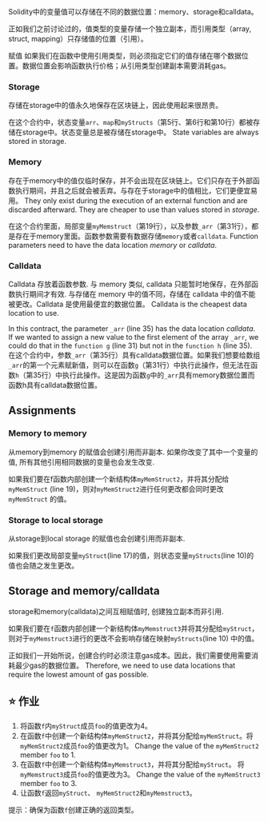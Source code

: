 Solidity中的变量值可以存储在不同的数据位置：memory、storage和calldata。

正如我们之前讨论过的，值类型的变量存储一个独立副本，而引用类型（array, struct, mapping）只存储值的位置（引用）。

赋值 如果我们在函数中使用引用类型，则必须指定它们的值存储在哪个数据位置。数据位置会影响函数执行价格；从引用类型创建副本需要消耗gas。

### Storage

存储在storage中的值永久地保存在区块链上，因此使用起来很昂贵。

在这个合约中，状态变量`arr`、`map`和`myStructs`（第5行、第6行和第10行）都被存储在storage中。状态变量总是被存储在storage中。 State variables are always stored in storage.

### Memory

存在于memory中的值仅临时保存，并不会出现在区块链上。它们只存在于外部函数执行期间，并且之后就会被丢弃。与存在于storage中的值相比，它们更便宜易用。 They only exist during the execution of an external function and are discarded afterward. They are cheaper to use than values stored in _storage_.

在这个合约里面，局部变量`myMemstruct`（第19行），以及参数`_arr`（第31行），都是存在于memory里面。函数参数需要有数据存储`memory`或者`calldata`. Function parameters need to have the data location _memory_ or _calldata_.

### Calldata

Calldata 存放着函数参数. 与 memory 类似, calldata 只能暂时地保存，在外部函数执行期间才有效. 与存储在 memory 中的值不同，存储在 calldata 中的值不能被更改。Calldata 是使用最便宜的数据位置。 Calldata is the cheapest data location to use.

In this contract, the parameter `_arr` (line 35) has the data location _calldata_. If we wanted to assign a new value to the first element of the array `_arr`, we could do that in the `function g` (line 31) but not in the `function h` (line 35). 在这个合约中，参数`_arr`（第35行）具有calldata数据位置。如果我们想要给数组`_arr`的第一个元素赋新值，则可以在函数`g`（第31行）中执行此操作，但无法在函数`h`（第35行）中执行此操作。这是因为函数`g`中的`_arr`具有memory数据位置而函数h具有calldata数据位置。

## Assignments

### Memory to memory

从memory到memory 的赋值会创建引用而非副本. 如果你改变了其中一个变量的值, 所有其他引用相同数据的变量也会发生改变.

如果我们要在f函数内部创建一个新结构体`myMemStruct2`，并将其分配给`myMemStruct` (line 19)，则对`myMemStruct2`进行任何更改都会同时更改`myMemStruct` 的值。

### Storage to local storage

从storage到local storage 的赋值也会创建引用而非副本.

如果我们更改局部变量`myStruct`(line 17)的值，则状态变量`myStructs`(line 10)的值也会随之发生更改。

## Storage and memory/calldata

storage和memory(calldata)之间互相赋值时, 创建独立副本而非引用.

如果我们要在`f`函数内部创建一个新结构体`myMemstruct3`并将其分配给`myStruct`，则对于`myMemstruct3`进行的更改不会影响存储在映射`myStructs`(line 10) 中的值。

正如我们一开始所说，创建合约时必须注意gas成本。因此，我们需要使用需要消耗最少gas的数据位置。 Therefore, we need to use data locations that require the lowest amount of gas possible.

## ⭐️ 作业

1. 将函数`f`内`myStruct`成员`foo`的值更改为4。
2. 在函数`f`中创建一个新结构体`myMemStruct2`，并将其分配给`myMemStruct`。将`myMemStruct2`成员`foo`的值更改为1。 Change the value of the `myMemStruct2` member `foo` to 1.
3. 在函数`f`中创建一个新结构体`myMemstruct3`，并将其分配给`myStruct`。 将`myMemstruct3`成员`foo`的值更改为3。 Change the value of the `myMemStruct3` member `foo` to 3.
4. 让函数`f`返回`myStruct`、 `myMemStruct2`和`myMemstruct3`。

提示：确保为函数`f`创建正确的返回类型。
